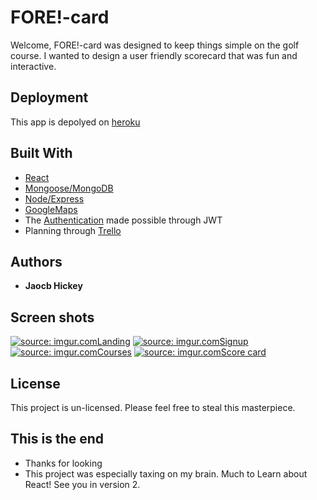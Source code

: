 # FORE!-card

Welcome, FORE!-card was designed to keep things simple on the golf course. I wanted to design a user friendly scorecard that was fun and interactive. 


## Deployment

This app is depolyed on [heroku](https://fore-card.herokuapp.com/)

## Built With

* [React](https://reactjs.org/)
* [Mongoose/MongoDB](https://mongoosejs.com/)
* [Node/Express](https://expressjs.com/)
* [GoogleMaps](https://developers.google.com/maps/documentation/javascript/tutorial)
* The [Authentication](https://jwt.io/) made possible through JWT
* Planning through [Trello](https://trello.com/b/aQziq4Gr/fore-card)

## Authors

* **Jaocb Hickey**

## Screen shots

<a href="https://imgur.com/uBOEQ6i"><img src="https://i.imgur.com/uBOEQ6i.png" title="source: imgur.com" />Landing</a>
<a href="https://imgur.com/LfW9Wmr"><img src="https://i.imgur.com/LfW9Wmr.png" title="source: imgur.com" />Signup</a>
<a href="https://imgur.com/70q93Z8"><img src="https://i.imgur.com/70q93Z8.png" title="source: imgur.com" />Courses</a>
<a href="https://imgur.com/8CwKrxj"><img src="https://i.imgur.com/8CwKrxj.png" title="source: imgur.com" />Score card</a>

## License

This project is un-licensed. Please feel free to steal this masterpiece. 

## This is the end

* Thanks for looking
* This project was especially taxing on my brain. Much to Learn about React! See you in version 2.

